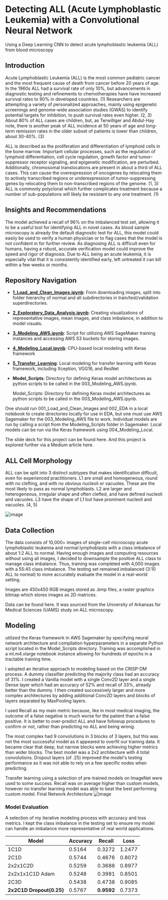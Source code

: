 # Detecting ALL (Acute Lymphoblastic Leukemia) with a Convolutional Neural Network
Using a Deep Learning CNN to detect acute lymphoblastic leukemia (ALL) from blood microscopy
## Introduction
Acute Lymphoblastic Leukemia (ALL) is the most common pediatric cancer and the most frequent cause of death from cancer before 20 years of age. In the 1960s ALL had a survival rate of only 10%, but advancements in diagnostic testing and refinements to chemotherapies have have increased survival rates to 90% in developed countries. (1) Researchers are attempting a variety of personalized approaches, mainly using epigenetic screenings and genome-wide association studies (GWAS) to identify potential targets for inhibition, to push survival rates even higher. (2, 3) About 80% of ALL cases are children, but, as Terwilliger and Abdul-Hay note, there is another peak of ALL incidence at 50 years of age and long-term remission rates in the older subset of patients is lower than children, about 30-40%. (3)

ALL is described as the proliferation and differentiation of lymphoid cells in the bone marrow. Important cellular processes, such as the regulation of lymphoid differentiation, cell cycle regulation, growth factor and tumor-suppressor receptor signaling, and epigenetic modification, are perturbed. Additionally, chromosomal translocations are present in about a third of ALL cases. This can cause the overexpression of oncogenes by relocating them to actively transcribed regions or underexpression of tumor-suppressing genes by relocating them to non-transcribed regions of the genome. (1, 3) ALL is commonly polyclonal which further complicates treatment because a number of sub-populations will likely be resistant to any one treatment. (1)
## Insights and Recommendations

The model achieved a recall of 96% on the imbalanced test set, allowing it to be a useful tool for identifying ALL in novel cases. As blood sample microscopy is already the default diagnostic test for ALL, this model could easily be used to verify a human physician or to flag cases that the model is not confident in for further review. As diagnosing ALL is difficult even for humans, having a robust, accurate verification model could improve the speed and rigor of diagnosis. Due to ALL being an acute leukemia, it is especially vital that it is consistently identified early, left untreated it can kill within a few weeks or months. 
## Repository Navigation

- **[1_Load_and_Clean_Images.ipynb](1_Load_and_Clean_Images.ipynb)**: From downloading images, split into folder hierarchy of normal and all subdirectories in train/test/validation superdirectories.
- **[2_Exploratory_Data_Analysis.ipynb](2_Exploratory_Data_Analysis.ipynb)**: Creating visualizations of representative images, mean images, and class imbalance, in addition to model visuals.
- **[3_Modeling_AWS.ipynb](3_Modeling_AWS.ipynb)**: Script for utilizing AWS SageMaker training instances and accessing AWS S3 buckets for storing images.
- **[4_Modeling_Local.ipynb](4_Modeling_Local.ipynb)**: CPU-based local modeling with Keras framework
- **[5_Transfer_Learning](5_Transfer_Learning.ipynb)**: Local modeling for transfer learning with Keras framework, including Xception, VGG16, and ResNet
- **Model_Scripts**: Directory for defining Keras model architectures as python scripts to be called in the 003_Modeling_AWS.ipynb. 
  
  Model_Scripts: Directory for defining Keras model architectures as python scripts to be called in the 003_Modeling_AWS.ipynb.
  

One should run 001_Load_and_Clean_Images and 002_EDA in a local notebook to create directories locally for use in EDA, but one must use AWS Sagemaker for the 003_Modeling_AWS file to work. Individual models are run by calling a script from the Modeling_Scripts folder in Sagemaker. Local models can be run via the Keras framework using 004_Modeling_Local.

The slide deck for this project can be found here. And this project is explored further via a Medium article here.

## ALL Cell Morphology

ALL can be split into 3 distinct subtypes that makes identification difficult, even for experienced practitioners. L1 are small and homogeneous, round with no clefting, and with no obvious nucleoli or vacuoles. These are the most likely to pass as normal lymphoblasts. L2 are larger and heterogeneous, irregular shape and often clefted, and have defined nucleoli and vacuoles. L3 have the shape of L1 but have prominent nucleoli and vacuoles. (4, 5)


![image](https://user-images.githubusercontent.com/45330067/146030287-cf5bfec9-ac76-44c9-9fcf-bbef4775648b.png)

## Data Collection
The data consists of 10,000+ images of single-cell microscopy acute lymphoblastic leukemia and normal lymphoblasts with a class imbalance of about 1:2 ALL to normal. Having enough images and computing resources without using all images, I decided to downsample the positive ALL class to manage class imbalance. Thus, training was completed with 4,000 images with a 55:45 class imbalance. The testing set remained imbalanced (3:10 ALL to normal) to more accurately evaluate the model in a real-world setting.

Images are 450x450 RGB images stored as .bmp files, a raster graphics bitmap which stores images as 2D matrices.

Data can be found here. It was sourced from the University of Arkansas for Medical Sciences (UAMS) study on ALL microscopy.
## Modeling
 utilized the Keras framework in AWS Sagemaker by specifying neural network architecture and compilation hyperparameters in a separate Python script located in the Model_Scripts directory. Training was accomplished in a ml.m4.xlarge notebook instance allowing for hundreds of epochs in a tractable training time.

I adopted an iterative approach to modeling based on the CRISP-DM process. A dummy classifier predicting the majority class had an accuracy of 31%. I created a Vanilla model with a single Conv2D layer and a single Dense layer which had an accuracy of 52% and recall of 33%, already better than the dummy. I then created successively larger and more complex architectures by adding additional Conv2D layers and blocks of layers separated by MaxPooling layers.

I used Recall as my main metric because, like in most medical imaging, the outcome of a false negative is much worse for the patient than a false positive. It is better to over-predict ALL and have followup procedures to confirm or not, rather than predicting no ALL and being wrong.

The most complex had 9 convolutions in 3 blocks of 3 layers, but this was not the most successful model as it appeared to overfit our training data. It became clear that deep, but narrow blocks were achieving higher metrics than wider blocks. The best model was a 2x2 architecture with 4 total convolutions. Dropout layers (of .25) improved the model's testing performance as it was not able to rely on a few specific nodes when predicting.

Transfer learning using a selection of pre-trained models on ImageNet were used to some success. Recall was on average higher than custom models, however no transfer learning model was able to beat the best performing custom model.
Final Network Architecture
![image](https://user-images.githubusercontent.com/45330067/146030455-b331d1ba-8450-41d7-94cd-c354457a870b.png)


### Model Evaluation

A selection of my iterative modeling process with accuracy and loss metrics. I kept the class imbalance in the testing set to ensure my model can handle an imbalance more representative of real world applications.  

Model | Accuracy | Recall | Loss
---------- | ----------- | ---------- | ----------
1C1D                 | 0.5164 | 0.3272 | 1.2477
2C1D                 | 0.5744 | 0.4676 | 0.8072
2x2x1C2D             | 0.5259 | 0.3688 | 0.8977
2x2x1x1C1D Adam      | 0.5248 | 0.3981 | 0.8501
2C3D                 | 0.5438 | 0.4738 | 0.9085
**2x2C1D Dropout(0.25)** | 0.5767 | **0.9592** | 0.7373
